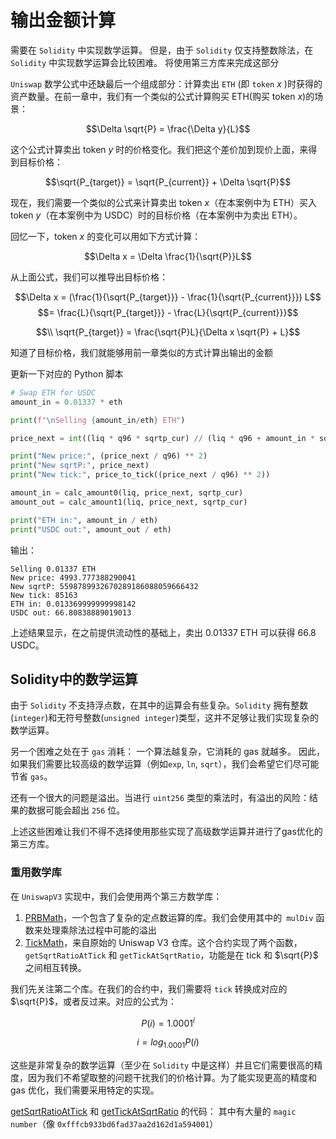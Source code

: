 # 输出金额计算

需要在 `Solidity` 中实现数学运算。
但是，由于 `Solidity` 仅支持整数除法，在 `Solidity` 中实现数学运算会比较困难。
将使用第三方库来完成这部分

 `Uniswap` 数学公式中还缺最后一个组成部分：计算卖出 `ETH` (即 `token` $x$ )时获得的资产数量。在前一章中，我们有一个类似的公式计算购买 ETH(购买 token $x$)的场景：

$$\Delta \sqrt{P} = \frac{\Delta y}{L}$$

这个公式计算卖出 token $y$ 时的价格变化。我们把这个差价加到现价上面，来得到目标价格：

$$\sqrt{P_{target}} = \sqrt{P_{current}} + \Delta \sqrt{P}$$

现在，我们需要一个类似的公式来计算卖出 token $x$（在本案例中为 ETH）买入 token $y$（在本案例中为 USDC）时的目标价格（在本案例中为卖出 ETH）。

回忆一下，token $x$ 的变化可以用如下方式计算：

$$\Delta x = \Delta \frac{1}{\sqrt{P}}L$$

从上面公式，我们可以推导出目标价格：

$$\Delta x = (\frac{1}{\sqrt{P_{target}}} - \frac{1}{\sqrt{P_{current}}}) L$$
$$= \frac{L}{\sqrt{P_{target}}} - \frac{L}{\sqrt{P_{current}}}$$


$$\\ \sqrt{P_{target}} = \frac{\sqrt{P}L}{\Delta x \sqrt{P} + L}$$

知道了目标价格，我们就能够用前一章类似的方式计算出输出的金额

更新一下对应的 Python 脚本
```python
# Swap ETH for USDC
amount_in = 0.01337 * eth

print(f"\nSelling {amount_in/eth} ETH")

price_next = int((liq * q96 * sqrtp_cur) // (liq * q96 + amount_in * sqrtp_cur))

print("New price:", (price_next / q96) ** 2)
print("New sqrtP:", price_next)
print("New tick:", price_to_tick((price_next / q96) ** 2))

amount_in = calc_amount0(liq, price_next, sqrtp_cur)
amount_out = calc_amount1(liq, price_next, sqrtp_cur)

print("ETH in:", amount_in / eth)
print("USDC out:", amount_out / eth)
```

输出：
```shell
Selling 0.01337 ETH
New price: 4993.777388290041
New sqrtP: 5598789932670289186088059666432
New tick: 85163
ETH in: 0.013369999999998142
USDC out: 66.80838889019013
```

上述结果显示，在之前提供流动性的基础上，卖出 0.01337 ETH 可以获得 66.8 USDC。

## Solidity中的数学运算

由于 `Solidity` 不支持浮点数，在其中的运算会有些复杂。`Solidity`
拥有整数(`integer`)和无符号整数(`unsigned integer`)类型，这并不足够让我们实现复杂的数学运算。

另一个困难之处在于 `gas` 消耗：
一个算法越复杂，它消耗的 gas 就越多。
因此，如果我们需要比较高级的数学运算（例如`exp`, `ln`, `sqrt`），我们会希望它们尽可能节省 `gas`。

还有一个很大的问题是溢出。当进行 `uint256` 类型的乘法时，有溢出的风险：结果的数据可能会超出 `256` 位。

上述这些困难让我们不得不选择使用那些实现了高级数学运算并进行了gas优化的第三方库。

### 重用数学库

在 `UniswapV3` 实现中，我们会使用两个第三方数学库：
1. [PRBMath](https://github.com/paulrberg/prb-math)，一个包含了复杂的定点数运算的库。我们会使用其中的` mulDiv` 函数来处理乘除法过程中可能的溢出
2. [TickMath](https://github.com/Uniswap/v3-core/blob/main/contracts/libraries/TickMath.sol)，来自原始的 Uniswap V3 仓库。这个合约实现了两个函数，`getSqrtRatioAtTick` 和 `getTickAtSqrtRatio`，功能是在 tick 和 $\sqrt{P}$ 之间相互转换。

我们先关注第二个库。在我们的合约中，我们需要将 `tick` 转换成对应的 $\sqrt{P}$，或者反过来。对应的公式为：

$$P(i) = 1.0001^i $$

$$i = log_{1.0001}P(i)$$

这些是非常复杂的数学运算（至少在 `Solidity` 中是这样）并且它们需要很高的精度，因为我们不希望取整的问题干扰我们的价格计算。为了能实现更高的精度和 gas 优化，我们需要采用特定的实现。

[getSqrtRatioAtTick](https://github.com/Uniswap/v3-core/blob/8f3e4645a08850d2335ead3d1a8d0c64fa44f222/contracts/libraries/TickMath.sol#L23-L54) 和 [getTickAtSqrtRatio](https://github.com/Uniswap/v3-core/blob/8f3e4645a08850d2335ead3d1a8d0c64fa44f222/contracts/libraries/TickMath.sol#L61-L204) 的代码：
其中有大量的 `magic number`（像 `0xfffcb933bd6fad37aa2d162d1a594001`）

